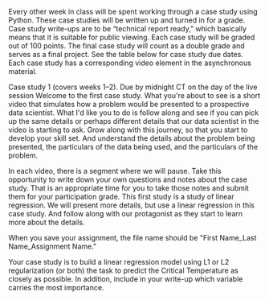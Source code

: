 Every other week in class will be spent working through a case
study using Python. These case studies will be written up and turned in for a grade.
Case study write-ups are to be “technical report ready,” which basically means that it is
suitable for public viewing.
Each case study will be graded out of 100 points. The final case study will count as a
double grade and serves as a final project. See the table below for case study due
dates. Each case study has a corresponding video element in the asynchronous
material.

Case study 1 (covers
weeks 1–2). Due by
midnight CT on the day of
the live session
Welcome to the first case study. What you're about to see is a short video that simulates how a problem would be presented to a prospective data scientist. What I'd like you to do is follow along and see if you can pick up the same details or perhaps different details that our data scientist in the video is starting to ask. Grow along with this journey, so that you start to develop your skill set. And understand the details about the problem being presented, the particulars of the data being used, and the particulars of the problem.

In each video, there is a segment where we will pause. Take this opportunity to write down your own questions and notes about the case study. That is an appropriate time for you to take those notes and submit them for your participation grade. This first study is a study of linear regression. We will present more details, but use a linear regression in this case study. And follow along with our protagonist as they start to learn more about the details.

When you save your assignment, the file name should be "First Name_Last Name_Assignment Name."

Your case study is to build a linear regression model using L1 or L2 regularization (or both) the task to predict the Critical Temperature as closely as possible. In addition, include in your write-up which variable carries the most importance.
